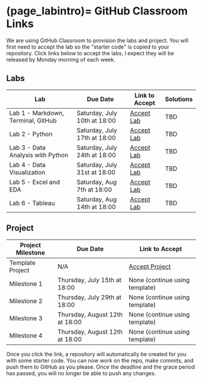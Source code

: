 (page_labintro)=
GitHub Classroom Links
=======================

<head>
	<base target="_blank">
</head>

We are using GitHub Classroom to provision the labs and project. 
You will first need to accept the lab so the "starter code" is copied to your repository.
Click links below to accept the labs, I expect they will be released by Monday morning of each week.

## Labs
| Lab                                | Due Date                     | Link to Accept                                        | Solutions |
|------------------------------------|------------------------------|-------------------------------------------------------|-----------|
| Lab 1 - Markdown, Terminal, GitHub | Saturday, July 10th at 18:00 | [Accept Lab](https://classroom.github.com/a/sVgIYURg) | TBD       |
| Lab 2 - Python                     | Saturday, July 17th at 18:00 | [Accept Lab](https://classroom.github.com/a/-A-gsW5G) | TBD       |
| Lab 3 - Data Analysis with Python  | Saturday, July 24th at 18:00 | [Accept Lab](https://classroom.github.com/a/55JhBnY9) | TBD       |
| Lab 4 - Data Visualization         | Saturday, July 31st at 18:00 | [Accept Lab](https://classroom.github.com/a/enKmod4u) | TBD       |
| Lab 5 - Excel and EDA              | Saturday, Aug 7th at 18:00   | [Accept Lab](https://classroom.github.com/a/9w7umyWB) | TBD       |
| Lab 6 - Tableau                    | Saturday, Aug 14th at 18:00  | [Accept Lab](https://classroom.github.com/a/YCgHDwYz) | TBD       |

## Project

| Project Milestone | Due Date                       | Link to Accept                                            |
|-------------------|--------------------------------|-----------------------------------------------------------|
| Template Project  | N/A                            | [Accept Project](https://classroom.github.com/g/kAD2P_UM) |
| Milestone 1       | Thursday, July 15th at 18:00   | None (continue using template)                            |
| Milestone 2       | Thursday, July 29th at 18:00   | None (continue using template)                            |
| Milestone 3       | Thursday, August 12th at 18:00 | None (continue using template)                            |
| Milestone 4       | Thursday, August 12th at 18:00 | None (continue using template)                            |

Once you click the link, a repository will automatically be created for you with some starter code.
You can now work on the repo, make commits, and push them to GitHub as you please. 
Once the deadline and the grace period has passed, you will no longer be able to push any changes.